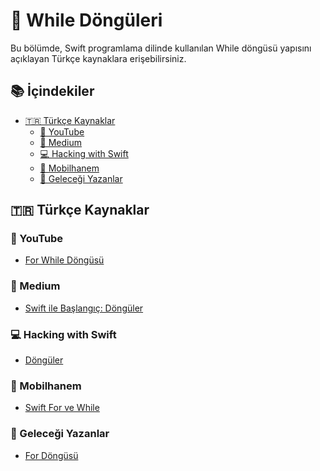 # 🔁 While Döngüleri

Bu bölümde, Swift programlama dilinde kullanılan While döngüsü yapısını açıklayan Türkçe kaynaklara erişebilirsiniz.

## 📚 İçindekiler

- <a href="#turkce-kaynaklar">🇹🇷 Türkçe Kaynaklar</a>
  - <a href="#youtube">🎥 YouTube</a>
  - <a href="#medium">📝 Medium</a>
  - <a href="#hacking-with-swift-tr">💻 Hacking with Swift</a>
  - <a href="#mobilhanem">📱 Mobilhanem</a>
  - <a href="#gelecegi-yazanlar">🚀 Geleceği Yazanlar</a>


## 🇹🇷 Türkçe Kaynaklar

### 🎥 YouTube

- [For While Döngüsü](https://www.youtube.com/watch?v=vWgjkqlZDpE)

### 📝 Medium

- [Swift ile Başlangıç: Döngüler](https://medium.com/turkishkit/döngüler-e92846b1f991)

### 💻 Hacking with Swift

- [Döngüler](https://www.hackingwithswift.com/read/tr/0/9/donguler-loop)

### 📱 Mobilhanem

- [Swift For ve While](https://www.mobilhanem.com/swift-for-ve-while/)

### 🚀 Geleceği Yazanlar

- [For Döngüsü](https://gelecegiyazanlar.turkcell.com.tr/konu/egitim/swift-101/dongusu)

